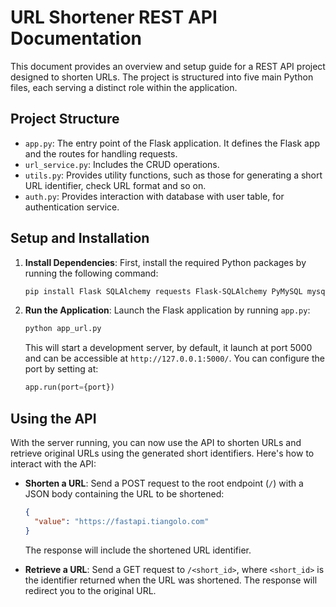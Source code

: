 # URL Shortener REST API Documentation

This document provides an overview and setup guide for a REST API project designed to shorten URLs. The project is structured into five main Python files, each serving a distinct role within the application.

## Project Structure

- `app.py`: The entry point of the Flask application. It defines the Flask app and the routes for handling requests.
- `url_service.py`: Includes the CRUD operations.
- `utils.py`: Provides utility functions, such as those for generating a short URL identifier, check URL format and so on.
- `auth.py`: Provides interaction with database with user table, for authentication service.

## Setup and Installation

1. **Install Dependencies**: First, install the required Python packages by running the following command:

    ```bash
    pip install Flask SQLAlchemy requests Flask-SQLAlchemy PyMySQL mysqlclient
    ```

2. **Run the Application**: Launch the Flask application by running `app.py`:

    ```bash
    python app_url.py
    ```

    This will start a development server, by default, it launch at port 5000 and can be accessible at `http://127.0.0.1:5000/`.
    You can configure the port by setting at: 
    ```python
    app.run(port={port})
    ```
## Using the API

With the server running, you can now use the API to shorten URLs and retrieve original URLs using the generated short identifiers. Here's how to interact with the API:

- **Shorten a URL**: Send a POST request to the root endpoint (`/`) with a JSON body containing the URL to be shortened:

    ```json
    {
      "value": "https://fastapi.tiangolo.com"
    }
    ```

    The response will include the shortened URL identifier.

- **Retrieve a URL**: Send a GET request to `/<short_id>`, where `<short_id>` is the identifier returned when the URL was shortened. The response will redirect you to the original URL.
